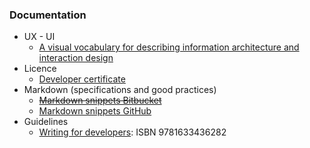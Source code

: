### Documentation

* UX - UI
	- [A visual vocabulary for describing information architecture and interaction design](http://jjg.net/ia/visvocab/)
* Licence
	- [Developer certificate](https://developercertificate.org/)
* Markdown (specifications and good practices)
	- ~~[Markdown snippets Bitbucket](https://bitbucket.org/tutorials/markdowndemo)~~
	- [Markdown snippets GitHub](https://guides.github.com/features/mastering-markdown/)
* Guidelines
  - [Writing for developers](https://www.manning.com/books/writing-for-developers): ISBN 9781633436282
